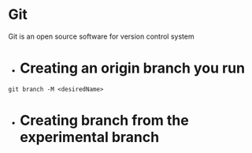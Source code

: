 # Git 

Git is an open source software for version control system 

- # Creating an origin branch you run
`
git branch -M <desiredName>
`

- # Creating branch from the experimental branch